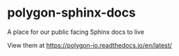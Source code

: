# polygon-sphinx-docs
A place for our public facing Sphinx docs to live

View them at https://polygon-io.readthedocs.io/en/latest/
